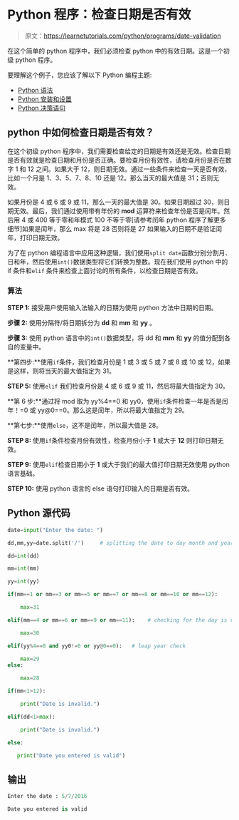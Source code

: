 # Python 程序：检查日期是否有效

> 原文：<https://learnetutorials.com/python/programs/date-validation>

在这个简单的 python 程序中，我们必须检查 python 中的有效日期。这是一个初级 python 程序。

要理解这个例子，您应该了解以下 Python 编程主题:

*   [Python 语法](../../python/syntax-comments "Python Syntax")
*   [Python 安装和设置](../../python/installation-tutorial "installation and setup in python")
*   [Python 决策语句](../../python/decision-making-statements "Python decision making statements")

## python 中如何检查日期是否有效？

在这个初级 python 程序中，我们需要检查给定的日期是有效还是无效。检查日期是否有效就是检查日期和月份是否正确。要检查月份有效性，请检查月份是否在数字 1 和 12 之间。如果大于 12，则日期无效。通过一些条件来检查一天是否有效，比如一个月是 1、3、5、7、8、10 还是 12。那么当天的最大值是 31；否则无效。

如果月份是 4 或 6 或 9 或 11，那么一天的最大值是 30。如果日期超过 30，则日期无效。最后，我们通过使用带有年份的 **mod** 运算符来检查年份是否是闰年。然后用 4 或 400 等于零和年模式 100 不等于零[请参考闰年 python 程序了解更多细节]如果是闰年，那么 max 将是 28 否则将是 27 如果输入的日期不是验证闰年，打印日期无效。

为了在 python 编程语言中应用这种逻辑，我们使用`split date`函数分别分割月、日和年，然后使用`int()`数据类型将它们转换为整数。现在我们使用 python 中的 if 条件和`elif` 条件来检查上面讨论的所有条件，以检查日期是否有效。

### 算法

**STEP 1:** 接受用户使用输入法输入的日期为使用 python 方法中日期的日期。

**步骤 2:** 使用分隔符/将日期拆分为 **dd** 和 **mm** 和 **yy** 。

**步骤 3:** 使用 python 语言中的`int()`数据类型，将 dd 和 **mm** 和 **yy** 的值分配到各自的变量中。

**第四步:**使用`if`条件，我们检查月份是 1 或 3 或 5 或 7 或 8 或 10 或 12，如果是这样，则将当天的最大值指定为 31。

**STEP 5:** 使用`elif` 我们检查月份是 4 或 6 或 9 或 11，然后将最大值指定为 30。

**第 6 步:**通过将 mod 取为 yy%4==0 和 yy0，使用`if`条件检查一年是否是闰年！=0 或 yy@0==0。那么这是闰年，所以将最大值指定为 29。

**第七步:**使用`else`，这不是闰年，所以最大值是 28。

**STEP 8:** 使用`if`条件检查月份有效性，检查月份小于 **1** 或大于 **12** 则打印日期无效。

**STEP 9:** 使用`elif`检查日期小于 **1** 或大于我们的最大值打印日期无效使用 python 语言基础。

**STEP 10:** 使用 python 语言的 else 语句打印输入的日期是否有效。

## Python 源代码

```py
date=input("Enter the date: ")

dd,mm,yy=date.split('/')     # splitting the date to day month and year

dd=int(dd)

mm=int(mm)

yy=int(yy)

if(mm==1 or mm==3 or mm==5 or mm==7 or mm==8 or mm==10 or mm==12):   

    max=31

elif(mm==4 or mm==6 or mm==9 or mm==11):    # checking for the day is valid or not,  finding max value

    max=30

elif(yy%4==0 and yy0!=0 or yy@0==0):   # leap year check

    max=29
else:

    max=28

if(mm<1>12):

    print("Date is invalid.")

elif(dd<1>max):

    print("Date is invalid.")

else:

   print("Date you entered is valid")

```

## 输出

```py
Enter the date : 5/7/2016

Date you entered is valid 
```